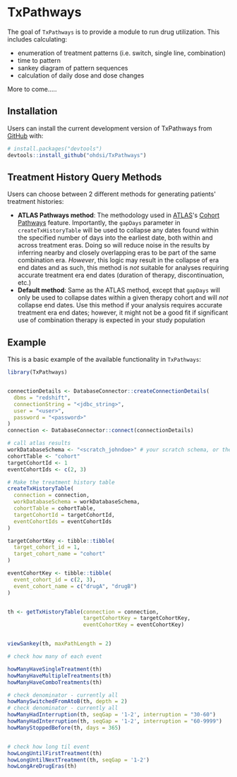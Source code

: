 # TxPathways

<!-- badges: start -->
<!-- badges: end -->

The goal of `TxPathways` is to provide a module to run drug utilization. This includes calculating:
- enumeration of treatment patterns (i.e. switch, single line, combination)
- time to pattern
- sankey diagram of pattern sequences
- calculation of daily dose and dose changes

More to come.....

## Installation

Users can install the current development version of TxPathways from [GitHub](https://github.com/) with:

``` r
# install.packages("devtools")
devtools::install_github("ohdsi/TxPathways")
```

## Treatment History Query Methods

Users can choose between 2 different methods for generating patients' treatment histories:

  * **ATLAS Pathways method**: The methodology used in [ATLAS](https://atlas.ohdsi.org/)'s [Cohort Pathways](https://ohdsi.github.io/TheBookOfOhdsi/Characterization.html#cohort-pathways-in-atlas) feature.  Importantly, the `gapDays` parameter in `createTxHistoryTable` will be used to collapse any dates found within the specified number of days into the earliest date, both within and across treatment eras.  Doing so will reduce noise in the results by inferring nearby and closely overlapping eras to be part of the same combination era.  *However*, this logic may result in the collapse of era end dates and as such, this method is *not* suitable for analyses requiring accurate treatment era end dates (duration of therapy, discontinuation, etc.)
  * **Default method**: Same as the ATLAS method, except that `gapDays` will only be used to collapse dates within a given therapy cohort and will *not* collapse end dates.  Use this method if your analysis requires accurate treatment era end dates; however, it might not be a good fit if significant use of combination therapy is expected in your study population


## Example

This is a basic example of the available functionality in `TxPathways`:

``` r
library(TxPathways)


connectionDetails <- DatabaseConnector::createConnectionDetails(
  dbms = "redshift",
  connectionString = "<jdbc_string>",
  user = "<user>",
  password = "<password>"
)
connection <- DatabaseConnector::connect(connectionDetails)

# call atlas results 
workDatabaseSchema <- "<scratch_johndoe>" # your scratch schema, or the ATLAS results schema
cohortTable <- "cohort"
targetCohortId <- 1
eventCohortIds <- c(2, 3)

# Make the treatment history table
createTxHistoryTable(
  connection = connection,
  workDatabaseSchema = workDatabaseSchema,
  cohortTable = cohortTable,
  targetCohortId = targetCohortId,
  eventCohortIds = eventCohortIds
)

targetCohortKey <- tibble::tibble(
  target_cohort_id = 1,
  target_cohort_name = "cohort"
)

eventCohortKey <- tibble::tibble(
  event_cohort_id = c(2, 3),
  event_cohort_name = c("drugA", "drugB")
)


th <- getTxHistoryTable(connection = connection,
                        targetCohortKey = targetCohortKey,
                        eventCohortKey = eventCohortKey)


viewSankey(th, maxPathLength = 2)

# check how many of each event

howManyHaveSingleTreatment(th)
howManyHaveMultipleTreatments(th)
howManyHaveComboTreatments(th)

# check denominator - currently all
howManySwitchedFromAtoB(th, depth = 2)
# check denominator - currently all
howManyHadInterruption(th, seqGap = '1-2', interruption = "30-60")
howManyHadInterruption(th, seqGap = '1-2', interruption = "60-9999")
howManyStoppedBefore(th, days = 365)


# check how long til event
howLongUntilFirstTreatment(th)
howLongUntilNextTreatment(th, seqGap = '1-2')
howLongAreDrugEras(th)

```

